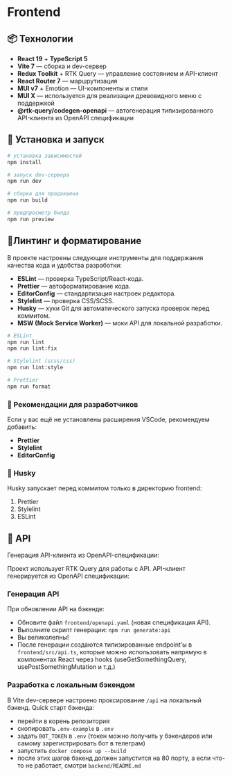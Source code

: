# Frontend

## 📦 Технологии

- **React 19** + **TypeScript 5**
- **Vite 7** — сборка и dev-сервер
- **Redux Toolkit** + RTK Query — управление состоянием и API-клиент
- **React Router 7** — маршрутизация
- **MUI v7** + Emotion — UI-компоненты и стили
- **MUI X** — используется для реализации древовидного меню с поддержкой  
- **@rtk-query/codegen-openapi** — автогенерация типизированного API-клиента из OpenAPI спецификации

## 🚀 Установка и запуск

```bash
# установка зависимостей
npm install

# запуск dev-сервера
npm run dev

# сборка для продакшена
npm run build

# предпросмотр билда
npm run preview
```

## 🧹Линтинг и форматирование

В проекте настроены следующие инструменты для поддержания качества кода и удобства разработки:

- **ESLint** — проверка TypeScript/React-кода.
- **Prettier** — автоформатирование кода.
- **EditorConfig** — стандартизация настроек редактора.
- **Stylelint** — проверка CSS/SCSS.
- **Husky** — хуки Git для автоматического запуска проверок перед коммитом.
- **MSW (Mock Service Worker)** — моки API для локальной разработки.

```bash
# ESLint
npm run lint
npm run lint:fix

# Stylelint (scss/css)
npm run lint:style

# Prettier
npm run format
```

### 🔌 Рекомендации для разработчиков

Если у вас ещё не установлены расширения VSCode, рекомендуем добавить:

- **Prettier**
- **Stylelint**
- **EditorConfig**

### 🐶 Husky

Husky запускает перед коммитом только в директорию frontend:

1. Prettier
2. Stylelint
3. ESLint

## 🔗 API

Генерация API-клиента из OpenAPI-спецификации:

Проект использует RTK Query для работы с API.
API-клиент генерируется из OpenAPI спецификации:

### Генерация API

При обновлении API на бэкенде:

- Обновите файл `frontend/openapi.yaml` (новая спецификация API).
- Выполните скрипт генерации: `npm run generate:api`
- Вы великолепны!
- После генерации создаются типизированные endpoint’ы в `frontend/src/api.ts`, которые можно использовать напрямую в компонентах React через hooks (useGetSomethingQuery, usePostSomethingMutation и т.д.)

### Разработка с локальным бэкендом

В Vite dev-сервере настроено проксирование `/api` на локальный бэкенд.
Quick старт бэкенда:

- перейти в корень репозитория
- скопировать `.env-example` в `.env`
- задать `BOT_TOKEN` в `.env` (токен можно получить у бэкендеров или самому зарегистрировать бот в телеграм)
- запустить `docker compose up --build`
- после этих шагов бэкенд должен запустится на 80 порту, а если что-то не работает, смотри `backend/README.md`
